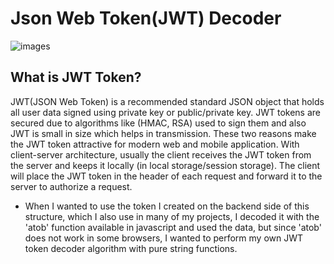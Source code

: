 
# Json Web Token(JWT)  Decoder 
![images](https://encrypted-tbn0.gstatic.com/images?q=tbn:ANd9GcTiyOk8qnR5SEwPJ2ccOIYxdhUgDeO2ioKPZA&usqp=CAU)

##  What is JWT Token?

JWT(JSON Web Token) is a recommended standard JSON object that holds all user data signed using private key or public/private key. JWT tokens are secured due to algorithms like (HMAC, RSA) used to sign them and also JWT is small in size which helps in transmission. These two reasons make the JWT token attractive for modern web and mobile application.
With client-server architecture, usually the client receives the JWT token from the server and keeps it locally (in local storage/session storage). The client will place the JWT token in the header of each request and forward it to the server to authorize a request.

 - When I wanted to use the token I created on the backend side of this structure, which I also use in many of my projects, I decoded it with the 'atob' function available in javascript and used the data, but since 'atob' does not work in some browsers, I wanted to perform my own JWT token decoder algorithm with pure string functions.

